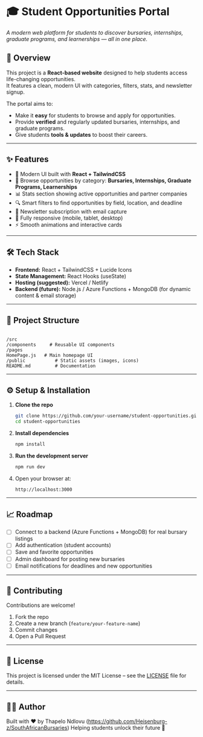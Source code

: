 
# 🎓 Student Opportunities Portal  

_A modern web platform for students to discover bursaries, internships, graduate programs, and learnerships — all in one place._  

## 📌 Overview  
This project is a **React-based website** designed to help students access life-changing opportunities.  
It features a clean, modern UI with categories, filters, stats, and newsletter signup.  

The portal aims to:  
- Make it **easy** for students to browse and apply for opportunities.  
- Provide **verified** and regularly updated bursaries, internships, and graduate programs.  
- Give students **tools & updates** to boost their careers.  

---

## ✨ Features  
- 🎨 Modern UI built with **React + TailwindCSS**  
- 📑 Browse opportunities by category: **Bursaries, Internships, Graduate Programs, Learnerships**  
- 📊 Stats section showing active opportunities and partner companies  
- 🔍 Smart filters to find opportunities by field, location, and deadline  
- 💌 Newsletter subscription with email capture  
- 📱 Fully responsive (mobile, tablet, desktop)  
- ⚡ Smooth animations and interactive cards  

---

## 🛠️ Tech Stack  
- **Frontend:** React + TailwindCSS + Lucide Icons  
- **State Management:** React Hooks (useState)  
- **Hosting (suggested):** Vercel / Netlify  
- **Backend (future):** Node.js / Azure Functions + MongoDB (for dynamic content & email storage)  

---

## 📂 Project Structure  
```

/src
/components     # Reusable UI components
/pages
HomePage.js   # Main homepage UI
/public           # Static assets (images, icons)
README.md         # Documentation

````

---

## ⚙️ Setup & Installation  

1. **Clone the repo**  
   ```bash
   git clone https://github.com/your-username/student-opportunities.git
   cd student-opportunities


2. **Install dependencies**

   ```bash
   npm install
   ```

3. **Run the development server**

   ```bash
   npm run dev
   ```

4. Open your browser at:

   ```
   http://localhost:3000
   ```

---

## 📈 Roadmap

* [ ] Connect to a backend (Azure Functions + MongoDB) for real bursary listings
* [ ] Add authentication (student accounts)
* [ ] Save and favorite opportunities
* [ ] Admin dashboard for posting new bursaries
* [ ] Email notifications for deadlines and new opportunities

---

## 🤝 Contributing

Contributions are welcome!

1. Fork the repo
2. Create a new branch (`feature/your-feature-name`)
3. Commit changes
4. Open a Pull Request

---

## 📜 License

This project is licensed under the MIT License – see the [LICENSE](LICENSE) file for details.

---

## 👨‍💻 Author

Built with ❤️ by Thapelo Ndlovu (https://github.com/Heisenburg-z/SouthAfricanBursaries)
Helping students unlock their future 🚀


